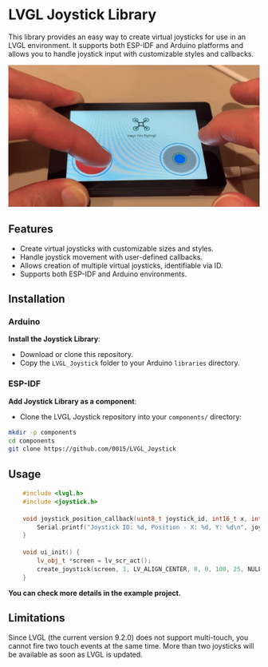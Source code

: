 # LVGL Joystick Library

This library provides an easy way to create virtual joysticks for use in an LVGL environment. It supports both ESP-IDF and Arduino platforms and allows you to handle joystick input with customizable styles and callbacks.

[![Virtual Joystic for LVGL](./misc/demo_1.gif)](https://youtu.be/QYOfr-VTves)

## Features

- Create virtual joysticks with customizable sizes and styles.
- Handle joystick movement with user-defined callbacks.
- Allows creation of multiple virtual joysticks, identifiable via ID.
- Supports both ESP-IDF and Arduino environments.

## Installation

### Arduino

**Install the Joystick Library**:
   - Download or clone this repository.
   - Copy the `LVGL_Joystick` folder to your Arduino `libraries` directory.

### ESP-IDF

**Add Joystick Library as a component**:
   - Clone the LVGL Joystick repository into your `components/` directory:

```bash
mkdir -p components
cd components
git clone https://github.com/0015/LVGL_Joystick
```

## Usage
```cpp   
    #include <lvgl.h>
    #include <joystick.h>

    void joystick_position_callback(uint8_t joystick_id, int16_t x, int16_t y) {
        Serial.printf("Joystick ID: %d, Position - X: %d, Y: %d\n", joystick_id, x, y);
    }

    void ui_init() {
        lv_obj_t *screen = lv_scr_act();
        create_joystick(screen, 1, LV_ALIGN_CENTER, 0, 0, 100, 25, NULL, NULL, joystick_position_callback);
    }

```
**You can check more details in the example project.**


## Limitations

Since LVGL (the current version 9.2.0) does not support multi-touch, you cannot fire two touch events at the same time. More than two joysticks will be available as soon as LVGL is updated.